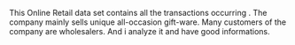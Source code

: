 This Online Retail  data set contains all the transactions occurring .
The company mainly sells unique all-occasion gift-ware. Many customers
of the company are wholesalers.
And i analyze it and have good informations.
